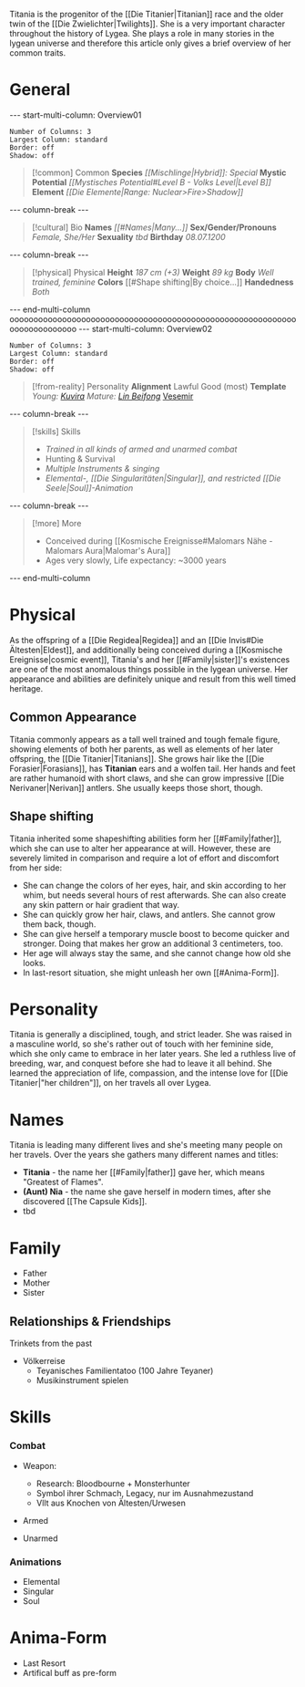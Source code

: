 Titania is the progenitor of the [[Die Titanier|Titanian]] race and the older twin of the [[Die Zwielichter|Twilights]]. She is a very important character throughout the history of Lygea. She plays a role in many stories in the lygean universe and therefore this article only gives a brief overview of her common traits.
# General
--- start-multi-column: Overview01
```column-settings
Number of Columns: 3
Largest Column: standard
Border: off
Shadow: off
```

>[!common] Common
> **Species**
> *[[Mischlinge|Hybrid]]: Special* 
> **Mystic Potential**
> *[[Mystisches Potential#Level B - Volks Level|Level B]]*
> **Element**
> *[[Die Elemente|Range: Nuclear>Fire>Shadow]]* 

--- column-break ---

>[!cultural] Bio
>**Names**
>*[[#Names|Many...]]*
>**Sex/Gender/Pronouns**
>*Female, She/Her*
>**Sexuality**
>*tbd*
>**Birthday**
>*08.07.1200*

--- column-break ---

>[!physical] Physical
>**Height**
>*187 cm (+3)*
>**Weight**
>*89 kg*
>**Body**
>*Well trained, feminine*
>**Colors**
>[[#Shape shifting|By choice...]]
>**Handedness**
>*Both*

--- end-multi-column
oooooooooooooooooooooooooooooooooooooooooooooooooooooooooooooooooooooooooo
--- start-multi-column: Overview02

```column-settings
Number of Columns: 3
Largest Column: standard
Border: off
Shadow: off
```

>[!from-reality] Personality 
> **Alignment**
> Lawful Good (most)
> **Template**
> *Young: [Kuvira](https://en.wikipedia.org/wiki/Kuvira)*
> *Mature: [Lin Beifong](https://avatar.fandom.com/wiki/Lin_Beifong)*
> [Vesemir](https://witcher-games.fandom.com/wiki/Vesemir)
>  

--- column-break ---

>[!skills] Skills
>- *Trained in all kinds of armed and unarmed combat*
>- Hunting & Survival 
>- *Multiple Instruments & singing*
>- *Elemental-, [[Die Singularitäten|Singular]], and restricted [[Die Seele|Soul]]-Animation*

--- column-break ---

>[!more] More
>- Conceived during [[Kosmische Ereignisse#Malomars Nähe - Malomars Aura|Malomar's Aura]]
>- Ages very slowly, Life expectancy: ~3000 years

--- end-multi-column
# Physical
As the offspring of a [[Die Regidea|Regidea]] and an [[Die Invis#Die Ältesten|Eldest]], and additionally being conceived during a [[Kosmische Ereignisse|cosmic event]], Titania's and her [[#Family|sister]]'s existences are one of the most anomalous things possible in the lygean universe. Her appearance and abilities are definitely unique and result from this well timed heritage.
## Common Appearance
Titania commonly appears as a tall well trained and tough female figure, showing elements of both her parents, as well as elements of her later offspring, the [[Die Titanier|Titanians]]. She grows hair like the [[Die Forasier|Forasians]], has **Titanian** ears and a wolfen tail. Her hands and feet are rather humanoid with short claws, and she can grow impressive [[Die Nerivaner|Nerivan]] antlers. She usually keeps those short, though.
## Shape shifting
Titania inherited some shapeshifting abilities form her [[#Family|father]], which she can use to alter her appearance at will. However, these are severely limited in comparison and require a lot of effort and discomfort from her side:
- She can change the colors of her eyes, hair, and skin according to her whim, but needs several hours of rest afterwards. She can also create any skin pattern or hair gradient that way.
- She can quickly grow her hair, claws, and antlers. She cannot grow them back, though.
- She can give herself a temporary muscle boost to become quicker and stronger. Doing that makes her grow an additional 3 centimeters, too.
- Her age will always stay the same, and she cannot change how old she looks.
- In last-resort situation, she might unleash her own [[#Anima-Form]].
# Personality
Titania is generally a disciplined, tough, and strict leader. She was raised in a masculine world, so she's rather out of touch with her feminine side, which she only came to embrace in her later years.
She led a ruthless live of breeding, war, and conquest before she had to leave it all behind. She learned the appreciation of life, compassion, and the intense love for [[Die Titanier|"her children"]], on her travels all over Lygea.
# Names
Titania is leading many different lives and she's meeting many people on her travels. Over the years she gathers many different names and titles:
- **Titania** - the name her [[#Family|father]] gave her, which means "Greatest of Flames".
- **(Aunt) Nia** - the name she gave herself in modern times, after she discovered [[The Capsule Kids]].
- tbd
# Family
- Father
- Mother
- Sister
## Relationships & Friendships

Trinkets from the past
- Völkerreise
	- Teyanisches Familientatoo (100 Jahre Teyaner)
	- Musikinstrument spielen

# Skills

### Combat
- Weapon: 
	- Research: Bloodbourne + Monsterhunter
	- Symbol ihrer Schmach, Legacy, nur im Ausnahmezustand
	- Vllt aus Knochen von Ältesten/Urwesen

- Armed
- Unarmed
### Animations
- Elemental
- Singular
- Soul

# Anima-Form
- Last Resort
- Artifical buff as pre-form

